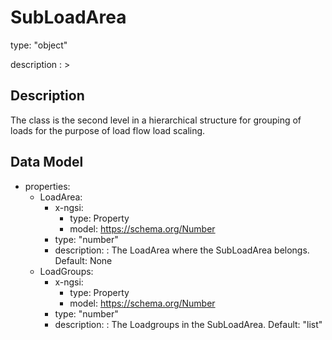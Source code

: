 # SubLoadArea
type: "object"
description : >
## Description
The class is the second level in a hierarchical structure for grouping of loads for the purpose of load flow load scaling.

## Data Model
  - properties:
    - LoadArea:
      - x-ngsi:
        - type: Property
        - model: https://schema.org/Number
      - type: "number"
      - description: : The LoadArea where the SubLoadArea belongs. Default: None
    - LoadGroups:
      - x-ngsi:
        - type: Property
        - model: https://schema.org/Number
      - type: "number"
      - description: : The Loadgroups in the SubLoadArea. Default: "list"
